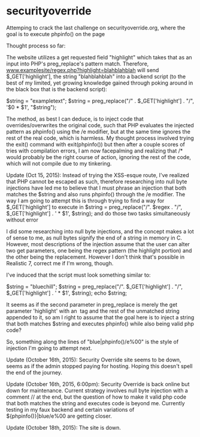 # securityoverride
Attemping to crack the last challenge on securityoverride.org, where the goal is to execute phpinfo() on the page

Thought process so far:

The website utilizes a get requested field "highlight" which takes that as an input into PHP's preg_replace's pattern match.
Therefore, www.examplesite/regex.php?highlight=blahblahblah will send $_GET['highlight'], the string "blahblahblah" into a backend script (to the best of my limited, yet growing knowledge gained through poking around in the black box that is the backend script):

$string = "exampletext";
$string = preg_replace("/" . $_GET['highlight'] . "/", '$0 * $1', "$string");


The method, as best I can deduce, is to inject code that overrides/overwrites the original code, such that PHP evaluates the injected pattern as phpinfo() using the /e modifier, but at the same time ignores the rest of the real code, which is harmless.
My thought process involved trying the exit() command with exit(phpinfo()) but then after a couple scores of tries with compilation errors, I am now facepalming and realizing that /* would probably be the right course of action, ignoring the rest of the code, which will not compile due to my tinkering.

Update (Oct 15, 2015): Instead of trying the XSS-esque route, I've realized that PHP cannot be escaped as such, therefore researching into null byte injections have led me to believe that I must phrase an injection that both matches the $string and also runs phpinfo() through the /e modifier. The way I am going to attempt this is through trying to find a way for $_GET['highlight'] to execute in $string = preg_replace("/". $regex . "/", $_GET['highlight'] . ' * $1', $string); and do those two tasks simultaneously without error 

I did some researching into null byte injections, and the concept makes a lot of sense to me, as null bytes signify the end of a string in memory in C. However, most descriptions of the injection assume that the user can alter two get parameters, one being the regex pattern (the highlight portion) and the other being the replacement. However I don't think that's possible in Realistic 7, correct me if I'm wrong, though.

I've induced that the script must look something similar to:

$string = "bluechill";
$string = preg_replace("/". $_GET['highlight'] . "/", $_GET['highlight'] . ' * $1', $string);
echo $string;

It seems as if the second parameter in preg_replace is merely the get parameter 'highlight' with an <img> tag and the rest of the unmatched string appended to it, so am I right to assume that the goal here is to inject a string that both matches $string and executes phpinfo() while also being valid php code? 

So, something along the lines of "blue|phpinfo()/e%00" is the style of injection I'm going to attempt next.

Update (October 16th, 2015): Security Override site seems to be down, seems as if the admin stopped paying for hosting. Hoping this doesn't spell the end of the journey.

Update (October 16th, 2015, 6:00pm): Security Override is back online but down for maintenance. Current strategy involves null byte injection with a comment // at the end, but the question of how to make it valid php code that both matches the string and executes code is beyond me. Currently testing in my faux backend and certain variations of ${phpinfo()}|blue/e%00 are getting closer.

Update (October 18th, 2015): The site is down. 
